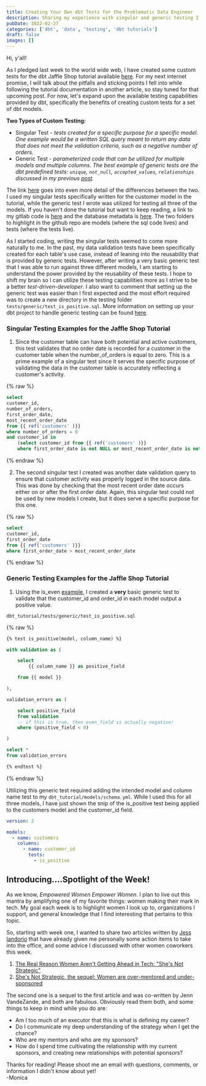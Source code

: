 ```yaml
---
title: Creating Your Own dbt Tests for the Problematic Data Engineer
description: Sharing my experience with singular and generic testing I created for the dbt Jaffle Shop tutorial.
pubDate: 2022-02-27
categories: ['dbt', 'data', 'testing', 'dbt tutorials']
draft: false
images: []
---
```


Hi, y'all!

As I pledged last week to the world wide web, I have created some custom tests for the dbt Jaffle Shop tutorial available [here](https://docs.getdbt.com/tutorial/setting-up). For my next internet promise, I will talk about the pitfalls and sticking points I fell into while following the tutorial documentation in another article, so stay tuned for that upcoming post. For now, let's expand upon the available testing capabilities provided by dbt, specifically the benefits of creating custom tests for a set of dbt models.

**Two Types of Custom Testing:**

- Singular Test - _tests created for a specific purpose for a specific model. One example would be a written SQL query meant to return any data that does not meet the validation criteria, such as a negative number of orders._
- Generic Test - _parameterized code that can be utilized for multiple models and multiple columns. The best example of generic tests are the dbt predefined tests: `unique`, `not_null`, `accepted_values`, `relationships` discussed in my previous [post](./dbt-Testing.md)._

The link [here](https://docs.getdbt.com/docs/building-a-dbt-project/tests) goes into even more detail of the differences between the two. I used my singular tests specifically written for the customer model in the tutorial, while the generic test I wrote was utilized for testing all three of the models. If you haven't done the tutorial but want to keep reading, a link to my gitlab code is [here](https://github.com/Monica39/dbt_tutorial) and the database metadata is [here](https://www.getdbt.com/getting-started-tutorial/#!/model/model.jaffle_shop.stg_orders#details). The two folders to highlight in the github repo are models (where the sql code lives) and tests (where the tests live).

As I started coding, writing the singular tests seemed to come more naturally to me. In the past, my data validation tests have been specifically created for each table's use case, instead of leaning into the reusability that is provided by generic tests. However, after writing a very basic generic test that I was able to run against three different models, I am starting to understand the power provided by the reusability of these tests. I hope to shift my brain so I can utilize these testing capabilities more as I strive to be a better _test-driven-developer_. I also want to comment that setting up the generic test was easier than I first expected and the most effort required was to create a new directory in the testing folder `tests/generic/test_is_positive.sql`. More information on setting up your dbt project to handle generic testing can be found [here](https://docs.getdbt.com/docs/guides/writing-custom-generic-tests).

### Singular Testing Examples for the Jaffle Shop Tutorial

1. Since the customer table can have both potential and active customers, this test validates that no order date is recorded for a customer in the customer table when the number_of_orders is equal to zero. This is a prime example of a singular test since it serves the specific purpose of validating the data in the customer table is accurately reflecting a customer's activity.

{% raw %}

```sql
select
customer_id,
number_of_orders,
first_order_date,
most_recent_order_date
from {{ ref('customers' )}}
where number_of_orders = 0
and customer_id in
    (select customer_id from {{ ref('customers' )}}
    where first_order_date is not NULL or most_recent_order_date is not NULL)
```

{% endraw %}

2. The second singular test I created was another date validation query to ensure that customer activity was properly logged in the source data. This was done by checking that the most recent order date occurs either on or after the first order date. Again, this singular test could not be used by new models I create, but it does serve a specific purpose for this one.

{% raw %}

```sql
select
customer_id,
first_order_date
from {{ ref('customers' )}}
where first_order_date > most_recent_order_date
```

{% endraw %}

### Generic Testing Examples for the Jaffle Shop Tutorial

1. Using the is_even [example](https://docs.getdbt.com/docs/guides/writing-custom-generic-tests), I created a **very** basic generic test to validate that the customer_id and order_id in each model output a positive value.

`dbt_tutorial/tests/generic/test_is_positive.sql`

{% raw %}

```sql
{% test is_positive(model, column_name) %}

with validation as (

    select
        {{ column_name }} as positive_field

    from {{ model }}

),

validation_errors as (

    select positive_field
    from validation
    -- if this is true, then even_field is actually negative!
    where (positive_field < 0)

)

select *
from validation_errors

{% endtest %}
```

{% endraw %}

Utilizing this generic test required adding the intended model and column name test to my `dbt_tutorial/models/schema.yml`. While I used this for all three models, I have just shown the snip of the is_positive test being applied to the customers model and the customer_id field.

```yaml
version: 2

models:
  - name: customers
    columns:
      - name: customer_id
        tests:
          - is_positive
```

## Introducing....Spotlight of the Week!

As we know, _Empowered Women Empower Women_. I plan to live out this mantra by amplifying one of my favorite things: women making their mark in tech. My goal each week is to highlight women I look up to, organizations I support, and general knowledge that I find interesting that pertains to this topic.

So, starting with week one, I wanted to share two articles written by [Jess Iandorio](https://jessiandiorio.medium.com/) that have already given me personally some action items to take into the office, and some advice I discussed with other women coworkers this week.

1. [The Real Reason Women Aren't Getting Ahead in Tech: "She's Not Strategic"](https://jessiandiorio.medium.com/the-real-reason-women-arent-getting-ahead-in-tech-she-s-not-strategic-5ba98ad91f77?)
2. [She's Not Strategic, the sequel: Women are over-mentored and under-sponsored](https://jessiandiorio.medium.com/shes-not-strategic-the-sequel-women-are-over-mentored-and-under-sponsored-8323ea6fb16e)

The second one is a sequel to the first article and was co-written by Jenn VandeZande, and both are fabulous. Obviously read them both, and some things to keep in mind while you do are:

- Am I too much of an executor that this is what is defining my career?
- Do I communicate my deep understanding of the strategy when I get the chance?
- Who are my mentors and who are my sponsors?
- How do I spend time cultivating the relationship with my current sponsors, and creating new relationships with potential sponsors?

Thanks for reading! Please shoot me an email with questions, comments, or information I didn't know about yet!
\
-Monica
